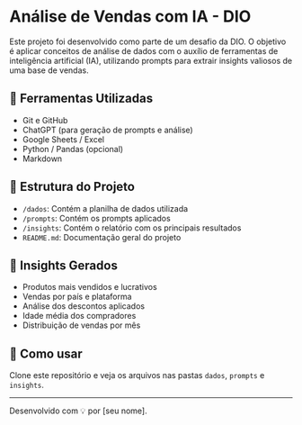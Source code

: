 # Análise de Vendas com IA - DIO

Este projeto foi desenvolvido como parte de um desafio da DIO. O objetivo é aplicar conceitos de análise de dados com o auxílio de ferramentas de inteligência artificial (IA), utilizando prompts para extrair insights valiosos de uma base de vendas.

## 🧰 Ferramentas Utilizadas
- Git e GitHub
- ChatGPT (para geração de prompts e análise)
- Google Sheets / Excel
- Python / Pandas (opcional)
- Markdown

## 📁 Estrutura do Projeto
- `/dados`: Contém a planilha de dados utilizada
- `/prompts`: Contém os prompts aplicados
- `/insights`: Contém o relatório com os principais resultados
- `README.md`: Documentação geral do projeto

## 🧠 Insights Gerados
- Produtos mais vendidos e lucrativos
- Vendas por país e plataforma
- Análise dos descontos aplicados
- Idade média dos compradores
- Distribuição de vendas por mês

## 📎 Como usar
Clone este repositório e veja os arquivos nas pastas `dados`, `prompts` e `insights`.

---
Desenvolvido com 💡 por [seu nome].
